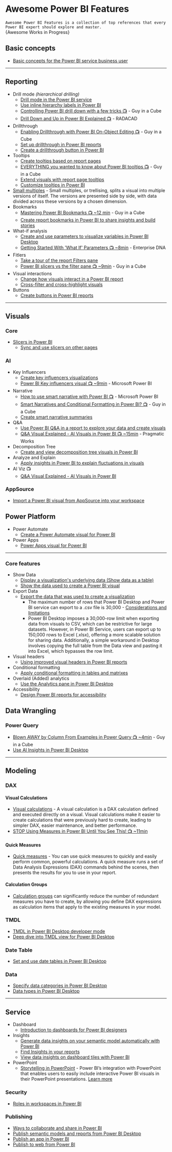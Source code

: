 # Awesome Power BI Features
`Awesome Power BI Features is a collection of top references that every Power BI expert should explore and master.`
<br />
{Awesome Works in Progress}

## Basic concepts
* [Basic concepts for the Power BI service business user](https://learn.microsoft.com/en-us/power-bi/consumer/end-user-basic-concepts)

-----

## Reporting
* Drill mode _(hierarchical drilling)_
  - [Drill mode in the Power BI service](https://learn.microsoft.com/en-us/power-bi/consumer/end-user-drill)
  - [Use inline hierarchy labels in Power BI](https://learn.microsoft.com/en-us/power-bi/create-reports/desktop-inline-hierarchy-labels)
  - [Controlling Power BI drill down with a few tricks 📺](https://www.youtube.com/watch?v=a8r7c9NnLFY) - Guy in a Cube
  - [Drill Down and Up in Power BI Explained 📺](https://www.youtube.com/watch?v=iUNrltJ8DUE) - RADACAD
* Drillthrough
  - [Enabling Drillthrough with Power BI On-Object Editing 📺](https://www.youtube.com/watch?v=eYxRHJ0hB_E) - Guy in a Cube
  - [Set up drillthrough in Power BI reports](https://learn.microsoft.com/en-us/power-bi/create-reports/desktop-drillthrough)
  - [Create a drillthrough button in Power BI](https://learn.microsoft.com/en-us/power-bi/create-reports/desktop-drill-through-buttons)
* Tooltips
  - [Create tooltips based on report pages](https://learn.microsoft.com/en-us/power-bi/create-reports/desktop-tooltips?tabs=powerbi-desktop)
  - [EVERYTHING you wanted to know about Power BI tooltips 📺](https://www.youtube.com/watch?v=z1Z1axRSMzM) - Guy in a Cube
  - [Extend visuals with report page tooltips](https://learn.microsoft.com/en-us/power-bi/guidance/report-page-tooltips)
  - [Customize tooltips in Power BI](https://learn.microsoft.com/en-us/power-bi/create-reports/desktop-custom-tooltips)
* [Small multiples](https://learn.microsoft.com/en-us/power-bi/visuals/power-bi-visualization-small-multiples) - Small multiples, or trellising, splits a visual into multiple versions of itself. The versions are presented side by side, with data divided across these versions by a chosen dimension.
* Bookmarks
  - [Mastering Power BI Bookmarks 📺 ~12 min](https://www.youtube.com/watch?v=xCMqWEvSkAs) - Guy in a Cube
  - [Create report bookmarks in Power BI to share insights and build stories](https://learn.microsoft.com/en-us/power-bi/create-reports/desktop-bookmarks?tabs=powerbi-desktop)
* What-if analysis
  - [Create and use parameters to visualize variables in Power BI Desktop](https://learn.microsoft.com/en-us/power-bi/transform-model/desktop-what-if)
  - [Getting Started With 'What If' Parameters 📺 ~8min](https://www.youtube.com/watch?v=vd-r2w0mkK4) - Enterprise DNA
* Fitlers
  - [Take a tour of the report Filters pane](https://learn.microsoft.com/en-us/power-bi/consumer/end-user-report-filter)
  - [Power BI slicers vs the filter pane 📺 ~9min](https://www.youtube.com/watch?v=NA2wlqfjX34) - Guy in a Cube
* Visual interactions
  - [Change how visuals interact in a Power BI report](https://learn.microsoft.com/en-us/power-bi/create-reports/service-reports-visual-interactions?tabs=powerbi-desktop)
  - [Cross-filter and cross-highlight visuals](https://learn.microsoft.com/en-us/power-bi/create-reports/power-bi-reports-filters-and-highlighting#cross-filter-and-cross-highlight-visuals)
* Buttons
  - [Create buttons in Power BI reports](https://learn.microsoft.com/en-us/power-bi/create-reports/desktop-buttons?tabs=powerbi-desktop)
-----

## Visuals
### Core
* [Slicers in Power BI](https://learn.microsoft.com/en-us/power-bi/visuals/power-bi-visualization-slicers?tabs=powerbi-desktop)
  - [Sync and use slicers on other pages](https://learn.microsoft.com/en-us/power-bi/visuals/power-bi-visualization-slicers?tabs=powerbi-desktop#sync-and-use-slicers-on-other-pages)
### AI
* Key Influencers
  - [Create key influencers visualizations](https://learn.microsoft.com/en-us/power-bi/visuals/power-bi-visualization-influencers)
  - [Power BI Key influencers visual 📺 ~9min](https://www.youtube.com/watch?v=fDb5zZ3xmxU) - Microsoft Power BI
* Narrative
  - [How to use smart narrative with Power BI 📺](https://www.youtube.com/watch?v=01UrT-z37sw) - Microsoft Power BI
  - [Smart Narratives and Conditional Formatting in Power BI? 📺](https://www.youtube.com/watch?v=ZaZyR3-1ru4) - Guy in a Cube
  - [Create smart narrative summaries](https://learn.microsoft.com/en-us/power-bi/visuals/power-bi-visualization-smart-narrative)
* Q&A
  - [Use Power BI Q&A in a report to explore your data and create visuals](https://learn.microsoft.com/en-us/power-bi/natural-language/power-bi-tutorial-q-and-a)
  - [Q&A Visual Explained - AI Visuals in Power BI 📺 ~15min](https://www.youtube.com/watch?v=2YT5X3-nfMA) - Pragmatic Works
* Decomposition Tree
  - [Create and view decomposition tree visuals in Power BI](https://learn.microsoft.com/en-us/power-bi/visuals/power-bi-visualization-decomposition-tree)
* Analyze and Explain
  - [Apply insights in Power BI to explain fluctuations in visuals](https://learn.microsoft.com/en-us/power-bi/create-reports/desktop-insights)
* AI Viz 📺
  - [Q&A Visual Explained - AI Visuals in Power BI](https://www.youtube.com/watch?v=2YT5X3-nfMA)

### AppSource
* [Import a Power BI visual from AppSource into your workspace](https://learn.microsoft.com/en-us/power-bi/developer/visuals/import-visual)
  
## Power Platform 
* Power Automate
  - [Create a Power Automate visual for Power BI](https://learn.microsoft.com/en-us/power-bi/create-reports/power-bi-automate-visual?tabs=powerbi-desktop)
* Power Apps
  - [Power Apps visual for Power BI](https://learn.microsoft.com/en-us/power-apps/maker/canvas-apps/powerapps-custom-visual)    
-----

### Core features
* Show Data
  - [Display a visualization's underlying data (Show data as a table)](https://learn.microsoft.com/en-us/power-bi/visuals/service-reports-show-data)
  - [Show the data used to create a Power BI visual](https://learn.microsoft.com/en-us/power-bi/create-reports/end-user-show-data)
* Export Data
  - [Export the data that was used to create a visualization](https://learn.microsoft.com/en-us/power-bi/visuals/power-bi-visualization-export-data)
    - The maximum number of rows that Power BI Desktop and Power BI service can export to a .csv file is 30,000 - [Considerations and limitations](https://learn.microsoft.com/en-us/power-bi/visuals/power-bi-visualization-export-data?tabs=powerbi-desktop#considerations-and-limitations)
    - Power BI Desktop imposes a 30,000-row limit when exporting data from visuals to CSV, which can be restrictive for large datasets. However, in Power BI Service, users can export up to 150,000 rows to Excel (.xlsx), offering a more scalable solution for sharing data. Additionally, a simple workaround in Desktop involves copying the full table from the Data view and pasting it into Excel, which bypasses the row limit.
* Visual headers
  - [Using improved visual headers in Power BI reports](https://learn.microsoft.com/en-us/power-bi/create-reports/desktop-visual-elements-for-reports#using-improved-visual-headers-in-power-bi-reports)
* Conditional formatting
  - [Apply conditional formatting in tables and matrixes](https://learn.microsoft.com/en-us/power-bi/create-reports/desktop-conditional-table-formatting)
* Overlaid (Added) analytics
  - [Use the Analytics pane in Power BI Desktop](https://learn.microsoft.com/en-us/power-bi/transform-model/desktop-analytics-pane)
* Accessibility
  - [Design Power BI reports for accessibility](https://learn.microsoft.com/en-us/power-bi/create-reports/desktop-accessibility-creating-reports)

## Data Wrangling
### Power Query
* [Blown AWAY by Column From Examples in Power Query 📺 ~4min](https://www.youtube.com/watch?v=BSmmNgO_EOU) - Guy in a Cube
* [Use AI Insights in Power BI Desktop](https://learn.microsoft.com/en-us/power-bi/transform-model/desktop-ai-insights)

-----

## Modeling
### DAX
#### Visual Calculations
* [Visual calculations](https://learn.microsoft.com/en-us/power-bi/transform-model/desktop-visual-calculations-overview) - A visual calculation is a DAX calculation defined and executed directly on a visual. Visual calculations make it easier to create calculations that were previously hard to create, leading to simpler DAX, easier maintenance, and better performance.
* [STOP Using Measures in Power BI Until You See This! 📺 ~11min](https://www.youtube.com/watch?v=5I8yzn8oDAo)
#### Quick Measures
* [Quick measures](https://learn.microsoft.com/en-us/power-bi/transform-model/desktop-quick-measures) - You can use quick measures to quickly and easily perform common, powerful calculations. A quick measure runs a set of Data Analysis Expressions (DAX) commands behind the scenes, then presents the results for you to use in your report.
#### Calculation Groups
* [Calculation groups](https://learn.microsoft.com/en-us/power-bi/transform-model/calculation-groups)  can significantly reduce the number of redundant measures you have to create, by allowing you define DAX expressions as calculation items that apply to the existing measures in your model. 

### TMDL
* [TMDL in Power BI Desktop developer mode](https://powerbi.microsoft.com/en-us/blog/tmdl-in-power-bi-desktop-developer-mode-preview/)
* [Deep dive into TMDL view for Power BI Desktop](https://powerbi.microsoft.com/en-us/blog/deep-dive-into-tmdl-view-for-power-bi-desktop-preview/)

### Date Table
* [Set and use date tables in Power BI Desktop](https://learn.microsoft.com/en-us/power-bi/transform-model/desktop-date-tables)

### Data
* [Specify data categories in Power BI Desktop](https://learn.microsoft.com/en-us/power-bi/transform-model/desktop-data-categorization)
* [Data types in Power BI Desktop](https://learn.microsoft.com/en-us/power-bi/connect-data/desktop-data-types)


-----

## Service
* Dashboard
  - [Introduction to dashboards for Power BI designers](https://learn.microsoft.com/en-us/power-bi/create-reports/service-dashboards)
* Insights
  - [Generate data insights on your semantic model automatically with Power BI](https://learn.microsoft.com/en-us/power-bi/create-reports/service-insights)
  - [Find Insights in your reports](https://learn.microsoft.com/en-us/power-bi/create-reports/insights)
  - [View data insights on dashboard tiles with Power BI](https://learn.microsoft.com/en-us/power-bi/consumer/end-user-insights)
* PowerPoint
  - [Storytelling in PowerPoint](https://learn.microsoft.com/en-us/power-bi/collaborate-share/service-power-bi-powerpoint-add-in-about) - Power BI’s integration with PowerPoint that enables users to easily include interactive Power BI visuals in their PowerPoint presentations. [Learn more](https://powerbi.microsoft.com/en-us/blog/power-bi-march-2023-feature-summary/#post-22359-_Toc128998044)

### Security
* [Roles in workspaces in Power BI](https://learn.microsoft.com/en-us/power-bi/collaborate-share/service-roles-new-workspaces)

### Publishing
* [Ways to collaborate and share in Power BI](https://learn.microsoft.com/en-us/power-bi/collaborate-share/service-how-to-collaborate-distribute-dashboards-reports)
* [Publish semantic models and reports from Power BI Desktop](https://learn.microsoft.com/en-us/power-bi/create-reports/desktop-upload-desktop-files)
* [Publish an app in Power BI](https://learn.microsoft.com/en-us/power-bi/collaborate-share/service-create-distribute-apps)
* [Publish to web from Power BI](https://learn.microsoft.com/en-us/power-bi/collaborate-share/service-publish-to-web)
